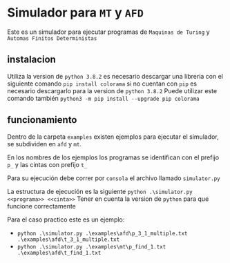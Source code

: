 # Simulador para `MT` y `AFD`

Este es un simulador para ejecutar programas
de `Maquinas de Turing` y `Automas Finitos Deterministas`

## instalacion

Utiliza la version de `python 3.8.2`
es necesario descargar una libreria con el siguiente comando `pip install colorama`
si no cuentan con `pip` es necesario descargarlo para la version de `python 3.8.2`
Puede utilizar este comando también `python3 -m pip install --upgrade pip colorama`

## funcionamiento

Dentro de la carpeta `examples` 
existen ejemplos para ejecutar el simulador, 
se subdividen en `afd` y `mt`.

En los nombres de los ejemplos los programas
se identifican con el prefijo `p_` 
y las cintas con prefijo `t_`

Para su ejecución debe correr por `consola`
el archivo llamado `simulator.py`

La estructura de ejecución es la siguiente
`python .\simulator.py <<programa>> <<cinta>>`
Tener en cuenta la version de `python` para que funcione correctamente

Para el caso practico este es un ejemplo:

* `python .\simulator.py .\examples\afd\p_3_1_multiple.txt .\examples\afd\t_3_1_multiple.txt`
* `python .\simulator.py .\examples\mt\p_find_1.txt .\examples\afd\t_find_1.txt`
